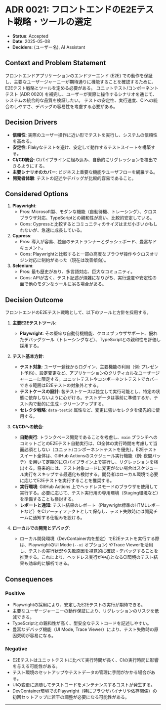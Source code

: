 # ADR 0021: フロントエンドのE2Eテスト戦略・ツールの選定

* **Status**: Accepted
* **Date**: 2025-05-08
* **Deciders**: (ユーザー名), AI Assistant

## Context and Problem Statement

フロントエンドアプリケーションのエンドツーエンド (E2E) での動作を保証し、主要なユーザージャーニーが期待通りに機能することを確認するために、E2Eテスト戦略とツールを定める必要がある。
ユニットテスト/コンポーネントテスト (ADR 0020) を補完し、ユーザーが実際に操作するシナリオを通じて、システムの統合的な品質を検証したい。
テストの安定性、実行速度、CIへの統合のしやすさ、デバッグの容易性を考慮する必要がある。

## Decision Drivers

* **信頼性**: 実際のユーザー操作に近い形でテストを実行し、システムの信頼性を高める。
* **安定性**: Flakyなテストを避け、安定して動作するテストスイートを構築する。
* **CI/CD統合**: CIパイプラインに組み込み、自動的にリグレッションを検出できるようにする。
* **主要シナリオのカバー**: ビジネス上重要な機能やユーザフローを網羅する。
* **開発者体験**: テストの記述やデバッグが比較的容易であること。

## Considered Options

1. **Playwright**:
    * Pros: Microsoft製、モダンな機能（自動待機、トレーシング）、クロスブラウザ対応、TypeScriptとの親和性が高い、比較的安定している。
    * Cons: Cypressと比較するとコミュニティのサイズはまだ小さいかもしれないが、急速に成長している。
2. **Cypress**:
    * Pros: 導入が容易、独自のテストランナーとダッシュボード、豊富なドキュメント。
    * Cons: Playwrightと比較すると一部の高度なブラウザ操作やクロスオリジン対応に制約があった（現在は改善傾向）。
3. **Selenium**:
    * Pros: 最も歴史があり、多言語対応、巨大なコミュニティ。
    * Cons: APIが古く、テスト記述が煩雑になりがち、実行速度や安定性の面で他のモダンなツールに劣る場合がある。

## Decision Outcome

フロントエンドのE2Eテスト戦略として、以下のツールと方針を採用する。

1. **主要E2Eテストツール**:
    * **Playwright**: その堅牢な自動待機機能、クロスブラウザサポート、優れたデバッグツール（トレーシングなど）、TypeScriptとの親和性を評価し採用する。

2. **テスト基本方針**:
    * **テスト対象**: ユーザー登録からログイン、主要機能の利用（例: プレゼント予約）、設定変更など、アプリケーションのクリティカルなユーザージャーニーに限定する。ユニットテストやコンポーネントテストでカバーできる範囲はE2Eテストの対象外とする。
    * **テストケースの設計**: 各テストケースは独立して実行可能とし、特定の状態に依存しないように心がける。テストデータは事前に準備するか、テスト内で動的に生成・クリーンアップする。
    * **セレクタ戦略**: `data-testid` 属性など、変更に強いセレクタを優先的に使用する。

3. **CI/CDへの統合**:
    * **自動実行**: トランクベース開発であることを考慮し、`main` ブランチへのコミットごとのE2Eテスト自動実行は、CI全体の実行時間を考慮して当面必須としない（ユニット/コンポーネントテストを優先）。E2Eテストスイート全体は、GitHub Actionsのスケジュール実行機能（例: 夜間バッチ）を用いて定期的にCIパイプライン上で実行し、リグレッションを検出する。将来的には、テスト対象コードに変更がない場合はスケジュール実行をスキップする最適化も検討する。開発者はローカル環境で必要に応じてE2Eテストを実行することを推奨する。
    * **実行環境**: GitHub Actions 上でヘッドレスモードのブラウザを使用して実行する。必要に応じて、テスト実行用の専用環境（Staging環境など）を準備することも検討する。
    * **レポートと通知**: テスト結果のレポート（Playwright標準のHTMLレポートなど）をCIアーティファクトとして保存し、テスト失敗時には開発チームに通知する仕組みを設ける。

4. **ローカルでの開発とデバッグ**:
    * ローカル開発環境（DevContainer内を想定）でE2Eテストを実行する際は、PlaywrightのUI Mode (`--ui` オプション) やTrace Viewerを活用し、テストの実行状況や失敗原因を視覚的に確認・デバッグすることを推奨する。これにより、ヘッドレス実行が中心となるCI環境のテスト結果も効率的に解析できる。

## Consequences

### Positive

* Playwrightの採用により、安定したE2Eテストの実行が期待できる。
* 主要なユーザージャーニーの動作保証により、リグレッションのリスクを低減できる。
* TypeScriptとの親和性が高く、型安全なテストコードを記述しやすい。
* 豊富なデバッグ機能（UI Mode, Trace Viewer）により、テスト失敗時の原因究明が容易になる。

### Negative

* E2Eテストはユニットテストに比べて実行時間が長く、CIの実行時間に影響を与える可能性がある。
* テスト環境のセットアップやテストデータの管理に手間がかかる場合がある。
* UIの変更に追随してテストコードをメンテナンスするコストが発生する。
* DevContainer環境でのPlaywright（特にブラウザバイナリや依存関係）の初回セットアップに若干の調整が必要になる可能性がある。

---
